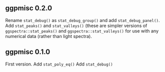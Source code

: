 ## ggpmisc 0.2.0

Rename `stat_debug()` as `stat_debug_group()` and add `stat_debug_panel()`.
Add `stat_peaks()` and `stat_valleys()` (these are simpler versions of
`ggspectra::stat_peaks()` and `ggspectra::stat_valleys()` for use with any
numerical data (rather than light spectra).

## ggpmisc 0.1.0

First version.
Add `stat_poly_eq()`
Add `stat_debug()`
